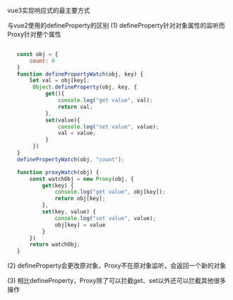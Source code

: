 vue3实现响应式的最主要方式

与vue2使用的defineProperty的区别
(1) defineProperty针对对象属性的监听而Proxy针对整个属性
``` javascript
   
   const obj = {
       count: 0
   }
   function definePropertyWatch(obj, key) {
       let val = obj[key];
        Object.defineProperty(obj, key, {
            get(){
                console.log("get value", val);
                return val;
            },
            set(value){
                console.log("set value", value);
                val = value;
            }
        })
   }
   definePropertyWatch(obj, "count");

   function proxyWatch(obj) {
       const watchObj = new Proxy(obj, {
           get(key) {
               console.log("get value", obj[key]);
               return obj[key];
           },
           set(key, value) {
               console.log("set value", value);
               obj[key] = value
           }
       })
       return watchObj;
   }
```
(2) defineProperty会更改原对象，Proxy不在原对象监听，会返回一个新的对象

(3) 相比defineProperty，Proxy除了可以拦截get、set以外还可以拦截其他很多操作